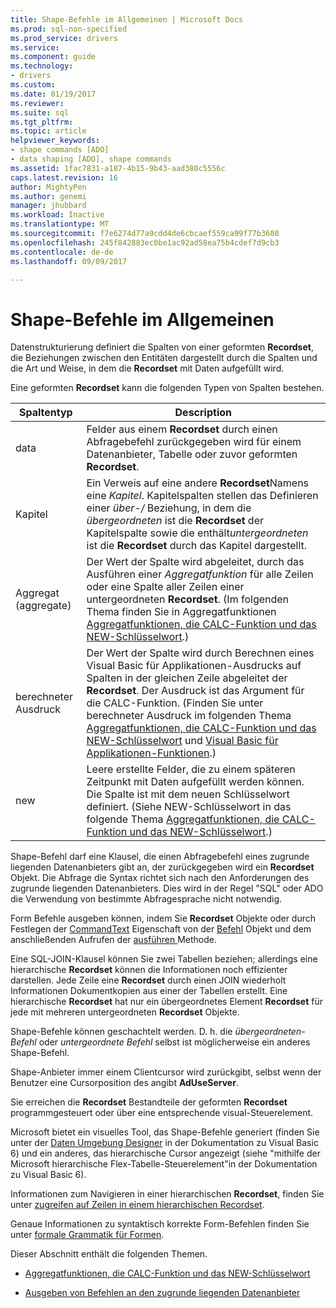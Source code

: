 ```yaml
---
title: Shape-Befehle im Allgemeinen | Microsoft Docs
ms.prod: sql-non-specified
ms.prod_service: drivers
ms.service: 
ms.component: guide
ms.technology:
- drivers
ms.custom: 
ms.date: 01/19/2017
ms.reviewer: 
ms.suite: sql
ms.tgt_pltfrm: 
ms.topic: article
helpviewer_keywords:
- shape commands [ADO]
- data shaping [ADO], shape commands
ms.assetid: 1fac7831-a187-4b15-9b43-aad380c5556c
caps.latest.revision: 16
author: MightyPen
ms.author: genemi
manager: jhubbard
ms.workload: Inactive
ms.translationtype: MT
ms.sourcegitcommit: f7e6274d77a9cdd4de6cbcaef559ca99f77b3608
ms.openlocfilehash: 245f842883ec0be1ac92ad58ea75b4cdef7d9cb3
ms.contentlocale: de-de
ms.lasthandoff: 09/09/2017

---
```

# <a name="shape-commands-in-general"></a>Shape-Befehle im Allgemeinen
Datenstrukturierung definiert die Spalten von einer geformten **Recordset**, die Beziehungen zwischen den Entitäten dargestellt durch die Spalten und die Art und Weise, in dem die **Recordset** mit Daten aufgefüllt wird.  
  
 Eine geformten **Recordset** kann die folgenden Typen von Spalten bestehen.  
  
|Spaltentyp|Description|  
|-----------------|-----------------|  
|data|Felder aus einem **Recordset** durch einen Abfragebefehl zurückgegeben wird für einem Datenanbieter, Tabelle oder zuvor geformten **Recordset**.|  
|Kapitel|Ein Verweis auf eine andere **Recordset**Namens eine *Kapitel*. Kapitelspalten stellen das Definieren einer *über-/* Beziehung, in dem die *übergeordneten* ist die **Recordset** der Kapitelspalte sowie die enthält*untergeordneten* ist die **Recordset** durch das Kapitel dargestellt.|  
|Aggregat (aggregate)|Der Wert der Spalte wird abgeleitet, durch das Ausführen einer *Aggregatfunktion* für alle Zeilen oder eine Spalte aller Zeilen einer untergeordneten **Recordset**. (Im folgenden Thema finden Sie in Aggregatfunktionen [Aggregatfunktionen, die CALC-Funktion und das NEW-Schlüsselwort](../../../ado/guide/data/aggregate-functions-the-calc-function-and-the-new-keyword.md).)|  
|berechneter Ausdruck|Der Wert der Spalte wird durch Berechnen eines Visual Basic für Applikationen-Ausdrucks auf Spalten in der gleichen Zeile abgeleitet der **Recordset**. Der Ausdruck ist das Argument für die CALC-Funktion. (Finden Sie unter berechneter Ausdruck im folgenden Thema [Aggregatfunktionen, die CALC-Funktion und das NEW-Schlüsselwort](../../../ado/guide/data/aggregate-functions-the-calc-function-and-the-new-keyword.md) und [Visual Basic für Applikationen-Funktionen](../../../ado/guide/data/visual-basic-for-applications-functions.md).)|  
|new|Leere erstellte Felder, die zu einem späteren Zeitpunkt mit Daten aufgefüllt werden können. Die Spalte ist mit dem neuen Schlüsselwort definiert. (Siehe NEW-Schlüsselwort in das folgende Thema [Aggregatfunktionen, die CALC-Funktion und das NEW-Schlüsselwort](../../../ado/guide/data/aggregate-functions-the-calc-function-and-the-new-keyword.md).)|  
  
 Shape-Befehl darf eine Klausel, die einen Abfragebefehl eines zugrunde liegenden Datenanbieters gibt an, der zurückgegeben wird ein **Recordset** Objekt. Die Abfrage die Syntax richtet sich nach den Anforderungen des zugrunde liegenden Datenanbieters. Dies wird in der Regel "SQL" oder ADO die Verwendung von bestimmte Abfragesprache nicht notwendig.  
  
 Form Befehle ausgeben können, indem Sie **Recordset** Objekte oder durch Festlegen der [CommandText](../../../ado/reference/ado-api/commandtext-property-ado.md) Eigenschaft von der [Befehl](../../../ado/reference/ado-api/command-object-ado.md) Objekt und dem anschließenden Aufrufen der [ausführen ](../../../ado/reference/ado-api/execute-method-ado-command.md) Methode.  
  
 Eine SQL-JOIN-Klausel können Sie zwei Tabellen beziehen; allerdings eine hierarchische **Recordset** können die Informationen noch effizienter darstellen. Jede Zeile eine **Recordset** durch einen JOIN wiederholt Informationen Dokumentkopien aus einer der Tabellen erstellt. Eine hierarchische **Recordset** hat nur ein übergeordnetes Element **Recordset** für jede mit mehreren untergeordneten **Recordset** Objekte.  
  
 Shape-Befehle können geschachtelt werden. D. h. die *übergeordneten-Befehl* oder *untergeordnete Befehl* selbst ist möglicherweise ein anderes Shape-Befehl.  
  
 Shape-Anbieter immer einem Clientcursor wird zurückgibt, selbst wenn der Benutzer eine Cursorposition des angibt **AdUseServer**.  
  
 Sie erreichen die **Recordset** Bestandteile der geformten **Recordset** programmgesteuert oder über eine entsprechende visual-Steuerelement.  
  
 Microsoft bietet ein visuelles Tool, das Shape-Befehle generiert (finden Sie unter der [Daten Umgebung Designer](http://go.microsoft.com/fwlink/?LinkId=5689) in der Dokumentation zu Visual Basic 6) und ein anderes, das hierarchische Cursor angezeigt (siehe "mithilfe der Microsoft hierarchische Flex-Tabelle-Steuerelement"in der Dokumentation zu Visual Basic 6).  
  
 Informationen zum Navigieren in einer hierarchischen **Recordset**, finden Sie unter [zugreifen auf Zeilen in einem hierarchischen Recordset](../../../ado/guide/data/accessing-rows-in-a-hierarchical-recordset.md).  
  
 Genaue Informationen zu syntaktisch korrekte Form-Befehlen finden Sie unter [formale Grammatik für Formen](../../../ado/guide/data/formal-shape-grammar.md).  
  
 Dieser Abschnitt enthält die folgenden Themen.  
  
-   [Aggregatfunktionen, die CALC-Funktion und das NEW-Schlüsselwort](../../../ado/guide/data/aggregate-functions-the-calc-function-and-the-new-keyword.md)  
  
-   [Ausgeben von Befehlen an den zugrunde liegenden Datenanbieter](../../../ado/guide/data/issuing-commands-to-the-underlying-data-provider.md)

